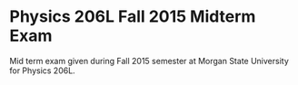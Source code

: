 # Physics 206L Fall 2015 Midterm Exam

Mid term exam given during Fall 2015 semester at Morgan State University for Physics 206L. 
